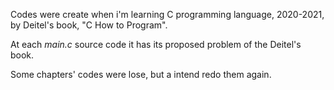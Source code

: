Codes were create when i'm learning C programming language, 2020-2021, by Deitel's book, "C How to Program".

At each *main.c* source code it has its proposed problem of the Deitel's book.

Some chapters' codes were lose, but a intend redo them again.